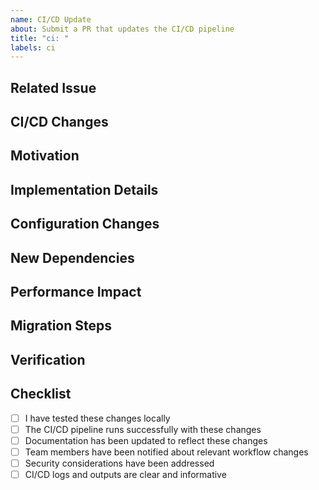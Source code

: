 ```yaml
---
name: CI/CD Update
about: Submit a PR that updates the CI/CD pipeline
title: "ci: "
labels: ci
---
```


## Related Issue
<!-- Link to the related issue -->

## CI/CD Changes
<!-- Describe the changes made to the CI/CD pipeline -->

## Motivation
<!-- Why were these changes necessary? -->

## Implementation Details
<!-- Explain how the CI/CD pipeline was modified -->

## Configuration Changes
<!-- List any configuration files that were modified -->

## New Dependencies
<!-- List any new tools or dependencies added to the CI/CD process -->

## Performance Impact
<!-- How do these changes affect CI/CD execution time? -->

## Migration Steps
<!-- If applicable, describe any steps needed for migration -->

## Verification
<!-- How were these changes tested/verified? -->

## Checklist

- [ ] I have tested these changes locally
- [ ] The CI/CD pipeline runs successfully with these changes
- [ ] Documentation has been updated to reflect these changes
- [ ] Team members have been notified about relevant workflow changes
- [ ] Security considerations have been addressed
- [ ] CI/CD logs and outputs are clear and informative
